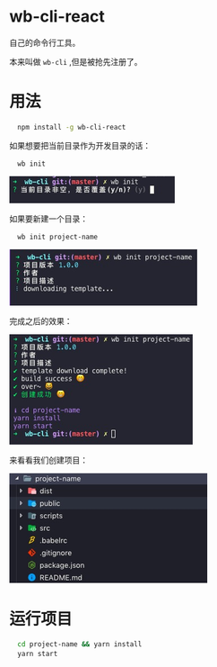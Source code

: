 # wb-cli-react
自己的命令行工具。

本来叫做 `wb-cli` ,但是被抢先注册了。

# 用法
```sh
  npm install -g wb-cli-react
```

如果想要把当前目录作为开发目录的话：
```sh
  wb init
```
![](./assets/wb-init.png)

如果要新建一个目录：
```sh
  wb init project-name
```
![](./assets/wb-init-project.png)

完成之后的效果：

![](./assets/done.png)

来看看我们创建项目：

![](./assets/over.png)

# 运行项目
```sh
  cd project-name && yarn install
  yarn start
```
